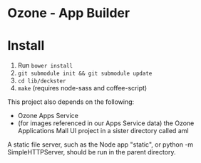 # Ozone - App Builder

Install
====

1. Run `bower install`
2. `git submodule init && git submodule update`
3. `cd lib/deckster`
4. `make` (requires node-sass and coffee-script)

This project also depends on the following:
* Ozone Apps Service
* (for images referenced in our Apps Service data) the Ozone Applications Mall UI project in a sister directory called aml

A static file server, such as the Node app "static", or python -m SimpleHTTPServer, should be run in the parent directory.
